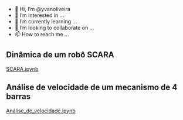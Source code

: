 - 👋 Hi, I’m @yvanoliveira
- 👀 I’m interested in ...
- 🌱 I’m currently learning ...
- 💞️ I’m looking to collaborate on ...
- 📫 How to reach me ...

## Dinâmica de um robô SCARA

[SCARA.ipynb](https://github.com/yvanoliveira/yvanoliveira.github.io/blob/main/SCARA.ipynb)

## Análise de velocidade de um mecanismo de 4 barras

[Análise_de_velocidade.ipynb](https://github.com/yvanoliveira/yvanoliveira.github.io/blob/main/An%C3%A1lise_de_velocidade.ipynb)
